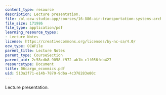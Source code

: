 ```yaml
---
content_type: resource
description: Lecture presentation.
file: /ol-ocw-studio-app/courses/16-886-air-transportation-systems-architecting-spring-2004/513a2f71e14b78709dba4c378283e80c_06cargo_econmics.pdf
file_size: 171986
file_type: application/pdf
learning_resource_types:
- Lecture Notes
license: https://creativecommons.org/licenses/by-nc-sa/4.0/
ocw_type: OCWFile
parent_title: Lecture Notes
parent_type: CourseSection
parent_uid: 2c58cdb8-9058-f972-ab1b-c1f056feb427
resourcetype: Document
title: 06cargo_econmics.pdf
uid: 513a2f71-e14b-7870-9dba-4c378283e80c
---
```

Lecture presentation.